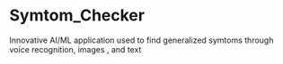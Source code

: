 # Symtom_Checker
Innovative AI/ML application used to find generalized symtoms through voice recognition, images , and text
